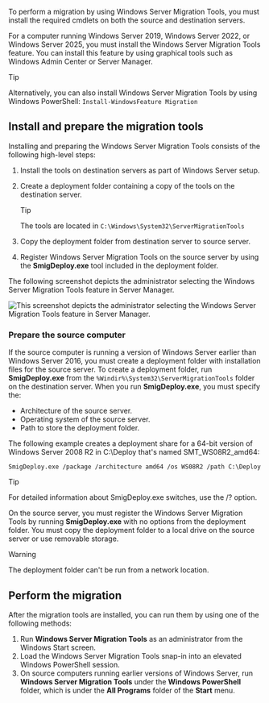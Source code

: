To perform a migration by using Windows Server Migration Tools, you must install the required cmdlets on both the source and destination servers.

For a computer running Windows Server 2019, Windows Server 2022, or Windows Server 2025, you must install the Windows Server Migration Tools feature. You can install this feature by using graphical tools such as Windows Admin Center or Server Manager.

> [!TIP]
> Alternatively, you can also install Windows Server Migration Tools by using Windows PowerShell: `Install-WindowsFeature Migration`

## Install and prepare the migration tools

Installing and preparing the Windows Server Migration Tools consists of the following high-level steps:

1. Install the tools on destination servers as part of Windows Server setup.
1. Create a deployment folder containing a copy of the tools on the destination server.

    > [!TIP]
    > The tools are located in `C:\Windows\System32\ServerMigrationTools`

1. Copy the deployment folder from destination server to source server.
1. Register Windows Server Migration Tools on the source server by using the **SmigDeploy.exe** tool included in the deployment folder.

The following screenshot depicts the administrator selecting the Windows Server Migration Tools feature in Server Manager.

![This screenshot depicts the administrator selecting the Windows Server Migration Tools feature in Server Manager.](../media/install-feature.png)

### Prepare the source computer

If the source computer is running a version of Windows Server earlier than Windows Server 2016, you must create a deployment folder with installation files for the source server. To create a deployment folder, run **SmigDeploy.exe** from the `%Windir%\System32\ServerMigrationTools` folder on the destination server. When you run **SmigDeploy.exe**, you must specify the:

- Architecture of the source server.
- Operating system of the source server.
- Path to store the deployment folder.

The following example creates a deployment share for a 64-bit version of Windows Server 2008 R2 in C:\Deploy that's named SMT_WS08R2_amd64:

`SmigDeploy.exe /package /architecture amd64 /os WS08R2 /path C:\Deploy`

> [!TIP]
> For detailed information about SmigDeploy.exe switches, use the /? option.

On the source server, you must register the Windows Server Migration Tools by running **SmigDeploy.exe** with no options from the deployment folder. You must copy the deployment folder to a local drive on the source server or use removable storage.

> [!WARNING]
> The deployment folder can't be run from a network location. 

## Perform the migration

After the migration tools are installed, you can run them by using one of the following methods:

1. Run **Windows Server Migration Tools** as an administrator from the Windows Start screen.
1. Load the Windows Server Migration Tools snap-in into an elevated Windows PowerShell session.
1. On source computers running earlier versions of Windows Server, run **Windows Server Migration Tools** under the **Windows PowerShell** folder, which is under the **All Programs** folder of the **Start** menu.
